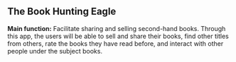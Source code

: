 ## The Book Hunting Eagle ##

**Main function:** Facilitate sharing and selling second-hand books. Through this app, the users will be able to sell and share their books, find other titles from others, rate the books they have read before, and interact with other people under the subject books.
